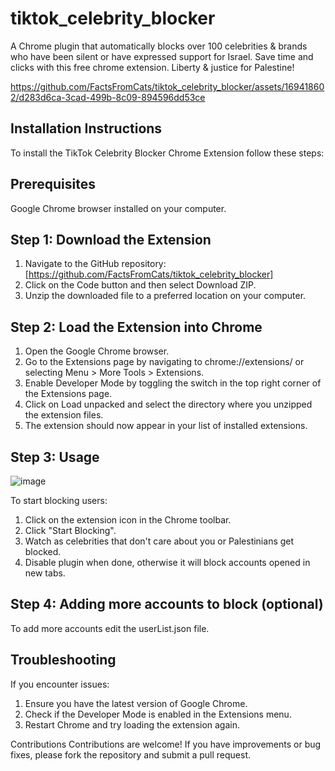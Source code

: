 # tiktok_celebrity_blocker
A Chrome plugin that automatically blocks over 100 celebrities & brands who have been silent or have expressed support for Israel. Save time and clicks with this free chrome extension. Liberty & justice for Palestine!

https://github.com/FactsFromCats/tiktok_celebrity_blocker/assets/169418602/d283d6ca-3cad-499b-8c09-894596dd53ce

## Installation Instructions
To install the TikTok Celebrity Blocker Chrome Extension follow these steps:

## Prerequisites
Google Chrome browser installed on your computer.

## Step 1: Download the Extension
1. Navigate to the GitHub repository: [https://github.com/FactsFromCats/tiktok_celebrity_blocker]
2. Click on the Code button and then select Download ZIP.
3. Unzip the downloaded file to a preferred location on your computer.

## Step 2: Load the Extension into Chrome
1. Open the Google Chrome browser.
2. Go to the Extensions page by navigating to chrome://extensions/ or selecting Menu > More Tools > Extensions.
3. Enable Developer Mode by toggling the switch in the top right corner of the Extensions page.
4. Click on Load unpacked and select the directory where you unzipped the extension files.
5. The extension should now appear in your list of installed extensions.

## Step 3: Usage

![image](https://github.com/FactsFromCats/tiktok_celebrity_blocker/assets/169418602/cbfdcbef-18c9-4d09-9727-9ed48999ff26)

To start blocking users:
1. Click on the extension icon in the Chrome toolbar.
2. Click "Start Blocking".
3. Watch as celebrities that don't care about you or Palestinians get blocked.
4. Disable plugin when done, otherwise it will block accounts opened in new tabs.

## Step 4: Adding more accounts to block (optional)
To add more accounts edit the userList.json file.

## Troubleshooting

If you encounter issues:

1. Ensure you have the latest version of Google Chrome.
2. Check if the Developer Mode is enabled in the Extensions menu.
3. Restart Chrome and try loading the extension again.

Contributions
Contributions are welcome! If you have improvements or bug fixes, please fork the repository and submit a pull request.

